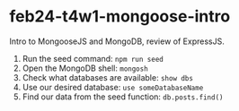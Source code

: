 # feb24-t4w1-mongoose-intro
Intro to MongooseJS and MongoDB, review of ExpressJS.


1. Run the seed command: `npm run seed`
2. Open the MongoDB shell: `mongosh`
3. Check what databases are available: `show dbs`
4. Use our desired database: `use someDatabaseName`
5. Find our data from the seed function: `db.posts.find()`
